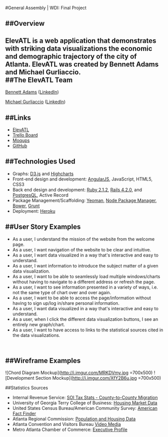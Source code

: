 #General Assembly | WDI: Final Project

##Overview
---
**ElevATL** is a web application that demonstrates with striking data visualizations the economic and demographic trajectory of the city of Atlanta. ElevATL was created by Bennett Adams and Michael Gurliaccio.
<br />
##The ElevATL Team
---
[Bennett Adams](https://github.com/bennettatoms) ([LinkedIn](https://www.linkedin.com/pub/bennett-adams/8/181/3b9))

[Michael Gurliaccio](https://github.com/gurliaccio) ([LinkedIn](https://www.linkedin.com/in/firebad))

##Links
---
* [ElevATL](http://http://elevatl.herokuapp.com//)
* [Trello Board](https://trello.com/b/TI6qNTvi/atl-data-viz-app) 
* [Moqups](https://moqups.com/#!/edit/gurliaccio/a4Sr4F4P)
* [GitHub](https://github.com/bennettatoms/atl_data)


##Technologies Used
---
* Graphs: [D3.js](http://d3js.org/) and [Highcharts](http://www.highcharts.com/)
* Front-end design and development: [AngularJS](https://angularjs.org/), JavaScript, HTML5, CSS3
* Back end design and development: [Ruby 2.1.2](https://www.ruby-lang.org/en/), [Rails 4.2.0](http://weblog.rubyonrails.org/), and [PostgresQL](http://www.postgresql.org/), Active Record
* Package Management/Scaffolding: [Yeoman](http://yeoman.io/), [Node Package Manager](https://www.npmjs.com/), [Bower](http://bower.io/), [Grunt](http://gruntjs.com/)
* Deployment: [Heroku](https://www.heroku.com/)

##User Story Examples
---
* As a user, I understand the mission of the website from the welcome page.
* As a user, I want navigation of the website to be clear and intuitive.
* As a user, I want data visualized in a way that's interactive and easy to understand.
* As a user, I want information to introduce the subject matter of a given data visualization.
* As a user, I want to be able to seamlessly load multiple windows/charts without having to navigate to a different address or refresh the page.
* As a user, I want to see information presented in a variety of ways, i.e. not the same type of chart over and over again.
* As a user, I want to be able to access the page/information without having to sign up/log in/share personal information.
* As a user, I want data visualized in a way that's interactive and easy to understand.
* As a user, when I click the different data visualization buttons, I see an entirely new graph/chart.
* As a user, I want to have access to links to the statistical sources cited in the data visualizations.
<br />

##Wireframe Examples
---
![Chord Diagram Mockup](http://i.imgur.com/MRKDVmy.jpg =700x500)
![Development Section Mockup](http://i.imgur.com/XfY2B6u.jpg =700x500)

##Statistics Sources

* Internal Revenue Service: [SOI Tax Stats - County-to-County Migration](http://www.irs.gov/uac/SOI-Tax-Stats-County-to-County-Migration-Data-Files)
* University of Georgia Terry College of Business: [Housing Market Data](http://www.terry.uga.edu/about/centers-institutes/selig/housing#cite-text-0-0)
* United States Census Bureau/American Community Survey: [American Fact Finder](http://factfinder.census.gov/faces/nav/jsf/pages/community_facts.xhtml)
* Atlanta Regional Commission: [Population and Housing Data](http://www.atlantaregional.com/info-center/arc-region/population-housing-data)
* Atlanta Convention and Visitors Bureau [Video Media](http://news.atlanta.net/research)
* Metro Atlanta Chamber of Commerce: [Executive Profile](http://www.metroatlantachamber.com/docs/resources/metro-atlanta-an-executive-profile-.pdf?sfvrsn=0)
